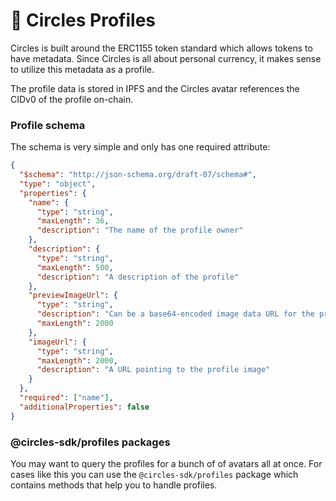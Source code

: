 # 🪪 Circles Profiles

Circles is built around the ERC1155 token standard which allows tokens to have metadata. Since Circles is all about personal currency, it makes sense to utilize this metadata as a profile.&#x20;

The profile data is stored in IPFS and the Circles avatar references the CIDv0 of the profile on-chain.

### Profile schema

The schema is very simple and only has one required attribute:

```json
{
  "$schema": "http://json-schema.org/draft-07/schema#",
  "type": "object",
  "properties": {
    "name": {
      "type": "string",
      "maxLength": 36,
      "description": "The name of the profile owner"
    },
    "description": {
      "type": "string",
      "maxLength": 500,
      "description": "A description of the profile"
    },
    "previewImageUrl": {
      "type": "string",
      "description": "Can be a base64-encoded image data URL for the profile preview or an external link",
      "maxLength": 2000
    },
    "imageUrl": {
      "type": "string",
      "maxLength": 2000,
      "description": "A URL pointing to the profile image"
    }
  },
  "required": ["name"],
  "additionalProperties": false
}
```

### @circles-sdk/profiles packages

You may want to query the profiles for a bunch of of avatars all at once. For cases like this you can use the `@circles-sdk/profiles` package which contains methods that help you to handle profiles.
